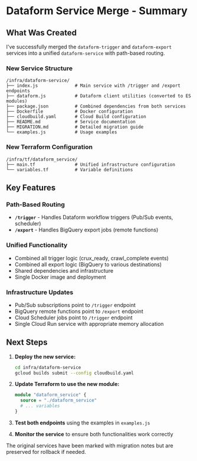 # Dataform Service Merge - Summary

## What Was Created

I've successfully merged the `dataform-trigger` and `dataform-export` services into a unified `dataform-service` with path-based routing.

### New Service Structure

```files
/infra/dataform-service/
├── index.js              # Main service with /trigger and /export endpoints
├── dataform.js           # Dataform client utilities (converted to ES modules)
├── package.json          # Combined dependencies from both services
├── Dockerfile            # Docker configuration
├── cloudbuild.yaml       # Cloud Build configuration
├── README.md             # Service documentation
├── MIGRATION.md          # Detailed migration guide
└── examples.js           # Usage examples
```

### New Terraform Configuration

```files
/infra/tf/dataform_service/
├── main.tf               # Unified infrastructure configuration
└── variables.tf          # Variable definitions
```

## Key Features

### Path-Based Routing

- **`/trigger`** - Handles Dataform workflow triggers (Pub/Sub events, scheduler)
- **`/export`** - Handles BigQuery export jobs (remote functions)

### Unified Functionality

- Combined all trigger logic (crux_ready, crawl_complete events)
- Combined all export logic (BigQuery to various destinations)
- Shared dependencies and infrastructure
- Single Docker image and deployment

### Infrastructure Updates

- Pub/Sub subscriptions point to `/trigger` endpoint
- BigQuery remote functions point to `/export` endpoint
- Cloud Scheduler jobs point to `/trigger` endpoint
- Single Cloud Run service with appropriate memory allocation

## Next Steps

1. **Deploy the new service:**

    ```bash
    cd infra/dataform-service
    gcloud builds submit --config cloudbuild.yaml
    ```

2. **Update Terraform to use the new module:**

    ```terraform
    module "dataform_service" {
      source = "./dataform_service"
      # ... variables
    }
    ```

3. **Test both endpoints** using the examples in `examples.js`

4. **Monitor the service** to ensure both functionalities work correctly

The original services have been marked with migration notes but are preserved for rollback if needed.
